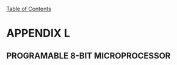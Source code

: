 [Table of Contents](https://github.com/JeffDeCola/my-masters-thesis#table-of-contents)

# APPENDIX L

## PROGRAMABLE 8-BIT MICROPROCESSOR
